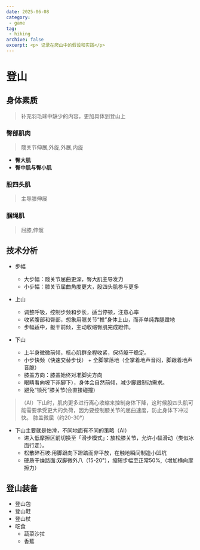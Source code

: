 ```yaml
---
date: 2025-06-08
category: 
 - game
tag:
 - hiking
archive: false
excerpt: <p> 记录在爬山中的假设和实践</p>
---
```

# 登山

## 身体素质
> 补充羽毛球中缺少的内容，更加具体到登山上

### 臀部肌肉
>髋关节伸展,外旋,外展,内旋
- **臀大肌**
- **臀中肌与臀小肌**

### 股四头肌
>主导膝伸展

### 腘绳肌
>屈膝,伸髋

## 技术分析
* 步幅
  * 大步幅：髋关节屈曲更深，臀大肌主导发力
  * 小步幅：膝关节屈曲角度更大，股四头肌参与更多

* 上山
  * 调整呼吸，控制步频和步长，适当停顿，注意心率
  * 收紧腹部和臀部，想象用髋关节“推”身体上山，而非单纯靠腿蹬地
  * 步幅适中，躯干前倾，主动收缩臀肌完成蹬伸。

* 下山
  * 上半身微微前倾，核心肌群全程收紧，保持躯干稳定。
  * 小步快频（快速交替步伐） + 全脚掌落地（全掌着地声音闷，脚跟着地声音脆）
  * 膝盖方向：膝盖始终对准脚尖方向
  * 眼睛看向坡下非脚下），身体会自然前倾，减少脚跟制动需求。
  * 避免“锁死”膝关节(会直接碰撞)

>（AI）下山时，肌肉更多进行离心收缩来控制身体下降，这时候股四头肌可能需要承受更大的负荷，因为要控制膝关节的屈曲速度，防止身体下冲过快。
> 膝盖微屈（约20-30°）

* 下山主要就是怕滑，不同地面有不同的策略（AI）
  * 进入低摩擦区前切换至「滑步模式」：放松膝关节，允许小幅滑动（类似冰面行走）。
  * 松散碎石坡:用脚跟向下蹬踏而非平放，在触地瞬间制造小凹坑
  * 硬质干燥路面:双脚微外八（15-20°），缩短步幅至正常50%,（增加横向摩擦力）

## 登山装备
* 登山包
* 登山鞋
* 登山杖
* 吃食
  * 蔬菜沙拉
  * 香蕉